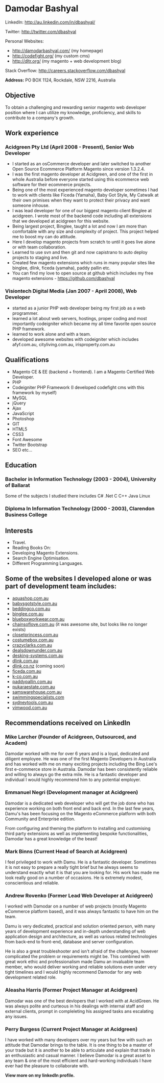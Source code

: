 Damodar Bashyal
===============

LinkedIn: <a href="http://au.linkedin.com/in/dbashyal/" rel="nofollow">http://au.linkedin.com/in/dbashyal/</a>

Twitter: <a href="http://twitter.com/dbashyal/" rel="nofollow">http://twitter.com/dbashyal</a>

Personal Websites:

 - <a href="http://damodarbashyal.com/," rel="nofollow">http://damodarbashyal.com/</a> (my homepage)
 - <a href="http://codefight.org/," rel="nofollow">http://codefight.org/</a> (my custom cms)
 - <a href="http://dltr.org/" rel="nofollow">http://dltr.org/</a> (my magento + web development blog)

Stack Overflow: <a href="http://careers.stackoverflow.com/dbashyal" rel="external nofollow">http://careers.stackoverflow.com/dbashyal</a>

**Address:** PO BOX 1124, Rockdale, NSW 2216, Australia
	

## Objective

To obtain a challenging and rewarding senior magento web developer position where I can utilize my knowledge, proficiency, and skills to contribute to a company's growth.

## Work experience

### Acidgreen Pty Ltd (April 2008 - Present), Senior Web Developer
- I started as an osCommerce developer and later switched to another Open Source Ecommerce Platform Magento since version 1.3.2.4.
- I was the first magento developer at Acidgreen, and one of the first in whole Australia before everyone started using this ecommerce web software for their ecommerce projects.
- Being one of the most experienced magento developer sometimes I had to work with clients like Ficeda (Yamaha), Baby Got Style, My Catwalk at their own primises when they want to protect their privacy and want someone inhouse.
- I was lead developer for one of our biggest magento client Binglee at acidgreen. I wrote most of the backend code including all extensions that we developed at acidgreen for this website.
- Being largest project, Binglee, taught a lot and now I am more than comfortable with any size and complexity of project. This project helped me to boost my can do attitude.
- Here I develop magento projects from scratch to until it goes live alone or with team collaboration.
- Learned to use svn and then git and now capistrano to auto deploy projects to staging and live.
- Created few magento extensions which runs in many popular sites like binglee, dlink, ficeda (yamaha), paddy pallin etc.
- You can find my love to open source at github which includes my free magento extensions - https://github.com/dbashyal


### Visiontech Digital Media (Jan 2007 - April 2008), Web Developer
- started as a junior PHP web developer being my first job as a web programmer.
- learned a lot about web servers, hostings, proper coding and most importantly codeigniter which became my all time favorite open source PHP framework.
- learned to work alone and with a team.
- developed awesome websites with codeigniter which includes afyf.com.au, cityliving.com.au, irisproperty.com.au

## Qualifications
- Magento CE & EE (backend + frontend). I am a Magento Certified Web Developer.
- PHP
- Codeigniter PHP Framework (I developed codefight cms with this framework by myself)
- MySQL
- jQuery
- Ajax
- JavaScript
- Photoshop
- GIT
- HTML5
- CSS3
- Font Awesome
- Twitter Bootstrap
- SEO etc...

## Education

### Bachelor in Information Technology (2003 - 2004), University of Ballarat
Some of the subjects I studied there includes C# .Net C C++ Java Linux

### Diploma In Information Technology (2000 - 2003), Clarendon Business College

## Interests

- Travel.
- Reading Books On:
 - Developing Magento Extensions.
 - Search Engine Optimisation.
 - Different Programming Languages.

## Some of the websites I developed alone or was part of development team includes:
- <a href="http://www.aquashop.com.au/" rel="external nofollow">aquashop.com.au</a>
- <a href="http://www.babysgotstyle.com.au/" rel="external nofollow">babysgotstyle.com.au</a>
- <a href="http://www.beddingco.com.au/" rel="external nofollow">beddingco.com.au</a>
- <a href="http://www.binglee.com.au/" rel="external nofollow">binglee.com.au</a>
- <a href="http://www.blueboxworkwear.com.au/" rel="external nofollow">blueboxworkwear.com.au</a>
- <a href="http://chainsoflove.com.au/" rel="external nofollow">chainsoflove.com.au</a> (it was awesome site, but looks like no longer exists)
- <a href="http://www.closetprincess.com.au/" rel="external nofollow">closetprincess.com.au</a>
- <a href="http://www.costumebox.com.au/" rel="external nofollow">costumebox.com.au</a>
- <a href="http://www.crazyclarks.com.au/" rel="external nofollow">crazyclarks.com.au</a>
- <a href="https://www.dealsdownunder.com.au/" rel="external nofollow">dealsdownunder.com.au</a>
- <a href="https://www.desking-systems.com.au/" rel="external nofollow">desking-systems.com.au</a>
- <a href="http://www.dlink.com.au/" rel="external nofollow">dlink.com.au</a>
- <a href="http://dlink.co.nz/" rel="external nofollow">dlink.co.nz</a> (coming soon)
- <a href="http://ficeda.com.au/" rel="external nofollow">ficeda.com.au</a>
- <a href="http://www.k-co.com.au/" rel="external nofollow">k-co.com.au</a>
- <a href="http://www.paddypallin.com.au/" rel="external nofollow">paddypallin.com.au</a>
- <a href="http://www.pukaraestate.com.au/" rel="external nofollow">pukaraestate.com.au</a>
- <a href="http://www.samswarehouse.com.au/" rel="external nofollow">samswarehouse.com.au</a>
- <a href="http://www.swimmingspecialists.com/" rel="external nofollow">swimmingspecialists.com</a>
- <a href="http://www.sydneytools.com.au/" rel="external nofollow">sydneytools.com.au</a>
- <a href="http://www.vimwood.com.au/" rel="external nofollow">vimwood.com.au</a>


## Recommendations received on LinkedIn
### Mike Larcher (Founder of Acidgreen, Outsourced, and Academ)
Damodar worked with me for over 6 years and is a loyal, dedicated and diligent employee. He was one of the first Magento Developers in Australia and has worked with me on many exciting projects including the Bing Lee's first e-commerce store in Australia. Damodar has been consistently reliable and willing to always go the extra mile. He is a fantastic developer and individual I would highly recommend him to any potential employer.

### Emmanuel Negri (Development manager at Acidgreen)
Damodar is a dedicated web developer who will get the job done who has experience working on both front end and back end. 
In the last few years, Damu's has been focusing on the Magento eCommerce platform with both Community and Enterprise edition. 

From configuring and theming the platform to installing and customising third party extensions as well as implementing bespoke functionalities, Damodar has a great knowledge of the beast!


### Mark Binns (Current Head of Search at Acidgreen)
I feel privileged to work with Damu. He is a fantastic developer. Sometimes it is not easy to prepare a really tight brief but he always seems to understand exactly what it is that you are looking for. His work has made me look really good on a number of occasions. He is extremely modest, conscientious and reliable.

### Andrew Rovenko (Former Lead Web Developer at Acidgreen)
I worked with Damodar on a number of web projects (mostly Magento eCommerce platform based), and it was always fantastic to have him on the team.

Damu is very dedicated, practical and solution oriented person, with many years of development experience and in-depth understanding of web application design and architecture, as well as various related technologies from back-end to front-end, database and server configuration. 

He is also a great troubleshooter and isn't afraid of the challenges, however complicated the problem or requirements might be. This combined with great work ethic and professionalism made Damu an invaluable team member, who would deliver working and reliable solutions even under very tight timelines and I would highly recommend Damodar for any web development related role.

### Aleasha Harris (Former Project Manager at Acidgreen)
Damodar was one of the best devlopers that I worked with at AcidGreen. He was always polite and curteous in his dealings with internal staff and external clients, prompt in compleleting his assigned tasks ans escalating any issues.

### Perry Burgess (Current Project Manager at Acidgreen)
I have worked with many developers over my years but few with such an attitude that Damodar brings to the table. It is one thing to be a master of your trade but it is another to be able to articulate and explain that trade in an enthusiastic and casual manner. I believe Damodar is a great asset to any team & one of the most efficient and hard-working individuals I have ever had the pleasure to collaborate with.

**View more on my linkedIn profile.**

